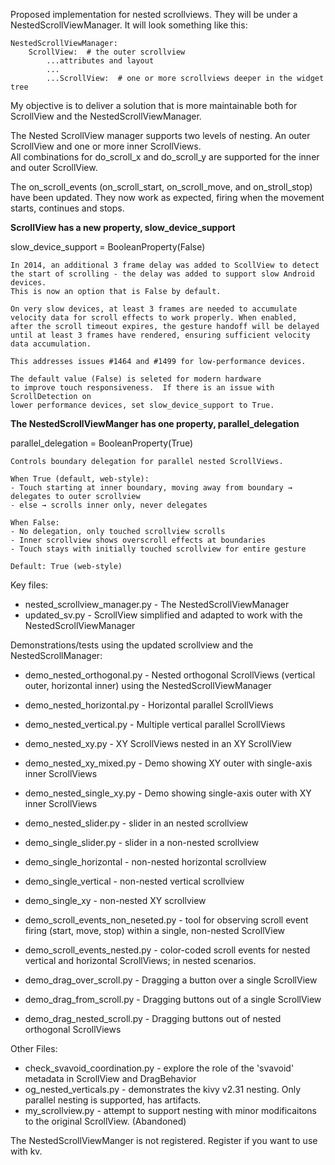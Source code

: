 Proposed implementation for nested scrollviews. They will be under a NestedScrollViewManager. It will look something like this:

```
NestedScrollViewManager:
    ScrollView:  # the outer scrollview
        ...attributes and layout
        ...
        ...ScrollView:  # one or more scrollviews deeper in the widget tree
```
My objective is to deliver a solution that is more maintainable both for ScrollView and the NestedScrollViewManager.

The Nested ScrollView manager supports two levels of nesting.  An outer ScrollView and one or more inner ScrollViews.  
All combinations for do_scroll_x and do_scroll_y are supported for the inner and outer ScrollView.

The on_scroll_events (on_scroll_start, on_scroll_move, and on_stroll_stop) have been updated.  They now work as expected, firing when the movement starts, continues and stops.  

**ScrollView has a new property, slow_device_support**

slow_device_support = BooleanProperty(False)


    In 2014, an additional 3 frame delay was added to ScollView to detect
    the start of scrolling - the delay was added to support slow Android devices.  
    This is now an option that is False by default.
    
    On very slow devices, at least 3 frames are needed to accumulate
    velocity data for scroll effects to work properly. When enabled,
    after the scroll timeout expires, the gesture handoff will be delayed
    until at least 3 frames have rendered, ensuring sufficient velocity
    data accumulation.
    
    This addresses issues #1464 and #1499 for low-performance devices.
    
    The default value (False) is seleted for modern hardware 
    to improve touch responsiveness.  If there is an issue with ScrollDetection on 
    lower performance devices, set slow_device_support to True.

**The NestedScrollViewManger has one property, parallel_delegation**

parallel_delegation = BooleanProperty(True)

    Controls boundary delegation for parallel nested ScrollViews.
    
    When True (default, web-style):
    - Touch starting at inner boundary, moving away from boundary → delegates to outer scrollview
    - else → scrolls inner only, never delegates
    
    When False:
    - No delegation, only touched scrollview scrolls
    - Inner scrollview shows overscroll effects at boundaries
    - Touch stays with initially touched scrollview for entire gesture
    
    Default: True (web-style)




Key files:
 - nested_scrollview_manager.py - The NestedScrollViewManager
 - updated_sv.py - ScrollView simplified and adapted to work with the NestedScrollViewManager

Demonstrations/tests using the updated scrollview and the NestedScrollManager:
- demo_nested_orthogonal.py - Nested orthogonal ScrollViews (vertical outer, horizontal inner) using the NestedScrollViewManager
- demo_nested_horizontal.py - Horizontal parallel ScrollViews 
- demo_nested_vertical.py - Multiple vertical parallel ScrollViews
- demo_nested_xy.py - XY ScrollViews nested in an XY ScrollView
- demo_nested_xy_mixed.py - Demo showing XY outer with single-axis inner ScrollViews
- demo_nested_single_xy.py - Demo showing single-axis outer with XY inner ScrollViews

- demo_nested_slider.py - slider in an nested scrollview
- demo_single_slider.py - slider in a non-nested scrollview

- demo_single_horizontal - non-nested horizontal scrollview
- demo_single_vertical - non-nested vertical scrollview
- demo_single_xy - non-nested XY scrollview

- demo_scroll_events_non_neseted.py - tool for observing scroll event firing (start, move, stop) within a single, non-nested ScrollView
- demo_scroll_events_nested.py - color-coded scroll events for nested vertical and horizontal ScrollViews; in nested scenarios.

- demo_drag_over_scroll.py - Dragging a button over a single ScrollView
- demo_drag_from_scroll.py - Dragging buttons out of a single ScrollView
- demo_drag_nested_scroll.py - Dragging buttons out of nested orthogonal ScrollViews 

Other Files:
- check_svavoid_coordination.py - explore the role of the 'svavoid' metadata in ScrollView and DragBehavior
- og_nested_verticals.py - demonstrates the kivy v2.31 nesting.  Only parallel nesting is supported, has artifacts.
- my_scrollview.py - attempt to support nesting with minor modificaitons to the original ScrollView. (Abandoned)


 The NestedScrollViewManger is not registered.  Register if you want to use with kv.
